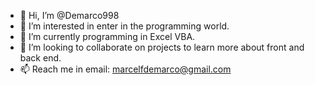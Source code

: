 - 👋 Hi, I’m @Demarco998
- 👀 I’m interested in enter in the programming world.
- 🌱 I’m currently programming in Excel VBA.
- 💞️ I’m looking to collaborate on projects to learn more about front and back end.
- 📫 Reach me in email: marcelfdemarco@gmail.com



<!---
Demarco998/Demarco998 is a ✨ special ✨ repository because its `README.md` (this file) appears on your GitHub profile.
You can click the Preview link to take a look at your changes.
--->
